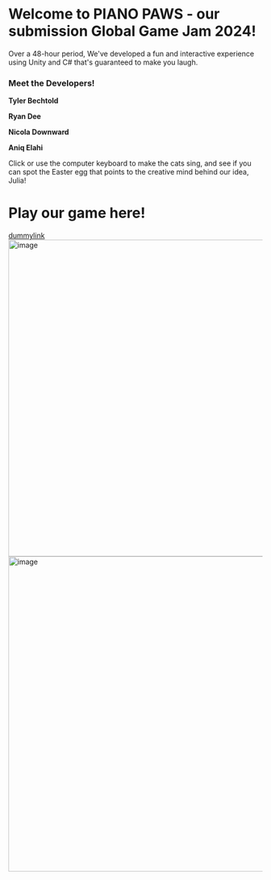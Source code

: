 <h1>Welcome to PIANO PAWS - our submission Global Game Jam 2024!</h1>
<p>Over a 48-hour period, We've developed a fun and interactive experience using Unity and C# that's guaranteed to make you laugh.</p>

<h3>Meet the Developers!</h3>
<p><b>Tyler Bechtold</b></p>
<p><b>Ryan Dee</b></p>
<p><b>Nicola Downward</b></p>
<p><b>Aniq Elahi</b></p>
  
  <p>Click or use the computer keyboard to make the cats sing, and see if you can spot the Easter egg that points to the creative mind behind our idea, Julia!</p>

<h1>Play our game here!</h1>
<a href="">dummylink</a>
<br>
<img width="627" alt="image" src="https://github.com/tbechtold19/meow2024/assets/88724148/30758932-f6b7-4b8c-9b21-0187f8904ac2">
<img width="624" alt="image" src="https://github.com/tbechtold19/meow2024/assets/88724148/03d6c714-ce0a-4ead-8820-306adecbb241">


